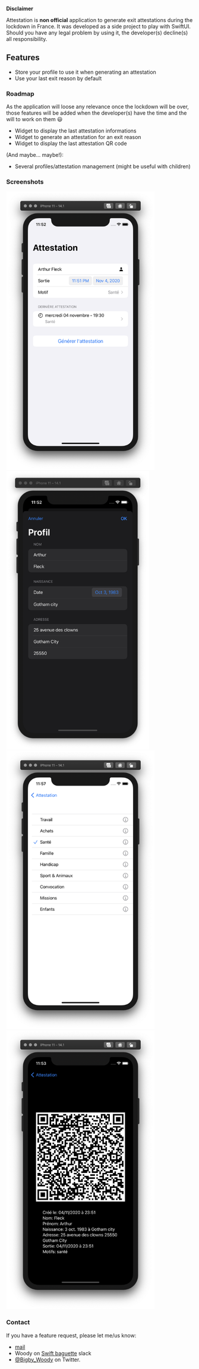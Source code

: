 **Disclaimer**

Attestation is **non official** application to generate exit attestations during the lockdown in France. It was developed as a side project to play with SwiftUI. Should you have any legal problem by using it, the developer(s) decline(s) all responsibility.

## Features
- Store your profile to use it when generating an attestation
- Use your last exit reason by default

### Roadmap
As the application will loose any relevance once the lockdown will be over, those features will be added when the developer(s) have the time and the will to work on them 😃
- Widget to display the last attestation informations
- Widget to generate an attestation for an exit reason
- Widget to display the last attestation QR code

(And maybe... maybe!):
- Several profiles/attestation management (might be useful with children)

### Screenshots

<img src="readme-resources/Screenschot-1.png" height="750px" />
<img src="readme-resources/Screenschot-2.png" height="750px" />
<img src="readme-resources/Screenschot-3.png" height="750px" />
<img src="readme-resources/Screenschot-4.png" height="750px" />

### Contact

If you have a feature request, please let me/us know:
- [mail](alexis1bridoux@gmail.com)
- Woody on [Swift baguette](https://communityinviter.com/apps/swift-baguette/inviteme) slack
- [@Bigby_Woody](https://twitter.com/Bigby_Woody) on Twitter.
